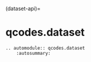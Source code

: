 (dataset-api)=

# qcodes.dataset

```{eval-rst}
.. automodule:: qcodes.dataset
    :autosummary:
```
